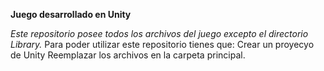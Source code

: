 **Juego desarrollado en Unity**

*Este repositorio posee todos los archivos del juego excepto el directorio Library.*
Para poder utilizar este repositorio tienes que:
Crear un proyecyo de Unity
Reemplazar los archivos en la carpeta principal.
